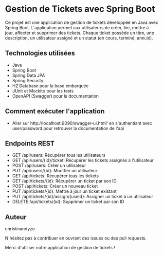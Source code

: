# Gestion de Tickets avec Spring Boot

Ce projet est une application de gestion de tickets développée en Java avec Spring Boot. L'application permet aux utilisateurs de créer, lire, mettre à jour, affecter et supprimer des tickets. Chaque ticket possède un titre, une description, un utilisateur assigné et un statut (en cours, terminé, annulé).

## Technologies utilisées
- Java
- Spring Boot
- Spring Data JPA
- Spring Security
- H2 Database pour la base embarquée
- JUnit et Mockito pour les tests
- OpenAPI (Swagger) pour la documentation

## Comment exécuter l'application
- Aller sur http://localhost:9090/swagger-ui.html' en s'authentiant avec user/password pour retrouver la documentation de l'api

## Endpoints REST
- GET /api/users: Récupérer tous les utilisateurs
- GET /api/users/{id}/ticket: Récupérer les tickets assignés à l'utilisateur
- POST /api/users: Créer un utilisateur
- PUT /api/users/{id}: Modifier un utilisateur
- GET /api/tickets: Récupérer tous les tickets
- GET /api/tickets/{id}: Récupérer un ticket par son ID
- POST /api/tickets: Créer un nouveau ticket
- PUT /api/tickets/{id}: Mettre à jour un ticket existant
- PUT /api/tickets/{id}/assign/{useId}: Assigner un ticket à un utilisateur
- DELETE /api/tickets/{id}: Supprimer un ticket par son ID

## Auteur
christinandyzo

N'hésitez pas à contribuer en ouvrant des issues ou des pull requests.

Merci d'utiliser notre application de gestion de tickets !
